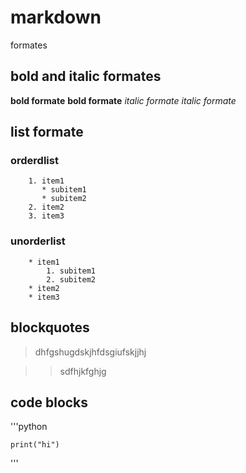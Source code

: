 # markdown
formates
## bold and italic formates
**bold formate** 
__bold formate__ 
*italic formate*
_italic formate_
## list formate
  ### orderdlist
        1. item1
           * subitem1
           * subitem2
        2. item2
        3. item3
  ### unorderlist
        * item1
            1. subitem1
            2. subitem2
        * item2
        * item3
## blockquotes
   > dhfgshugdskjhfdsgiufskjjhj
   
   >> sdfhjkfghjg
## code blocks
'''python

    print("hi")
    
'''
   
